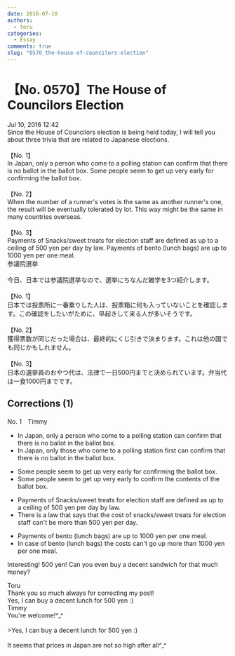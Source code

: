 ```yaml
---
date: 2016-07-10
authors:
  - toru
categories:
  - Essay
comments: true
slug: "0570_the-house-of-councilors-election"
---
```


# 【No. 0570】The House of Councilors Election
<div class="date">Jul 10, 2016 12:42</div>
<div id="post"><div id="body_show_ori">
Since the House of Councilors election is being held today, I will tell you about three trivia that are related to Japanese elections.<br/><br/>【No. 1】<br/>In Japan, only a person who come to a polling station can confirm that there is no ballot in the ballot box. Some people seem to get up very early for confirming the ballot box.<br/><br/>【No. 2】<br/>When the number of a runner's votes is the same as another runner's one, the result will be eventually tolerated by lot. This way might be the same in many countries overseas.<br/><br/>【No. 3】<br/>Payments of Snacks/sweet treats for election staff are defined as up to a ceiling of 500 yen per day by law. Payments of bento (lunch bags) are up to 1000 yen per one meal.
</div></div>

<!-- more -->

<div id="post_ja"><div id="body_show_mo">
参議院選挙<br/><br/>今日、日本では参議院選挙なので、選挙にちなんだ雑学を3つ紹介します。<br/><br/>【No. 1】<br/>日本では投票所に一番乗りした人は、投票箱に何も入っていないことを確認します。この確認をしたいがために、早起きして来る人が多いそうです。<br/><br/>【No. 2】<br/>獲得票数が同じだった場合は、最終的にくじ引きで決まります。これは他の国でも同じかもしれません。<br/><br/>【No. 3】<br/>日本の選挙員のおやつ代は、法律で一日500円までと決められています。弁当代は一食1000円までです。
</div></div>

## Corrections (1)
<div id="block"><div class="first_name"> No. 1　<span class="just_name">Timmy</span></div><div id="block2">
<ul class="correction_field">
<li class="incorrect">In Japan, only a person who come to a polling station can confirm that there is no ballot in the ballot box.</li>
<li class="corrected correct">
In Japan, only <span class="f_blue">those</span> who come to a polling station <span class="f_blue">first</span> can confirm that there is no ballot in the ballot box.
</li>
</ul>
<ul class="correction_field">
<li class="incorrect">Some people seem to get up very early for confirming the ballot box.</li>
<li class="corrected correct">
Some people seem to get up very early <span class="f_blue">to </span>confirm the <span class="f_blue">contents</span> <span class="f_blue">of the</span> ballot box.
</li>
</ul>
<ul class="correction_field">
<li class="incorrect">Payments of Snacks/sweet treats for election staff are defined as up to a ceiling of 500 yen per day by law.</li>
<li class="corrected correct">
<span class="f_blue">There is a law that says that the cost of</span> snacks/sweet treats for election staff can't be more than 500 yen per day.
</li>
</ul>
<ul class="correction_field">
<li class="incorrect">Payments of bento (lunch bags) are up to 1000 yen per one meal.</li>
<li class="corrected correct">
<span class="f_blue">In case</span> of bento (lunch bags) <span class="f_blue">the costs</span> <span class="f_blue">can't go</span> up more <span class="f_blue">than</span> 1000 yen per one meal.
</li>
</ul>
<p class="comment_small">
 Interesting! 500 yen! Can you even buy a decent sandwich for that much money?
</p>

</div><div class="name"><span class="just_name">Toru</span><br>
Thank you so much always for correcting my post!<br/>Yes, I can buy a decent lunch for 500 yen :)
</div>
<div class="name"><span class="just_name">Timmy</span><br>
You're welcome!^_^<br/><br/>&gt;Yes, I can buy a decent lunch for 500 yen :)<br/><br/>It seems that prices in Japan are not so high after all^_^
</div>
</div>
